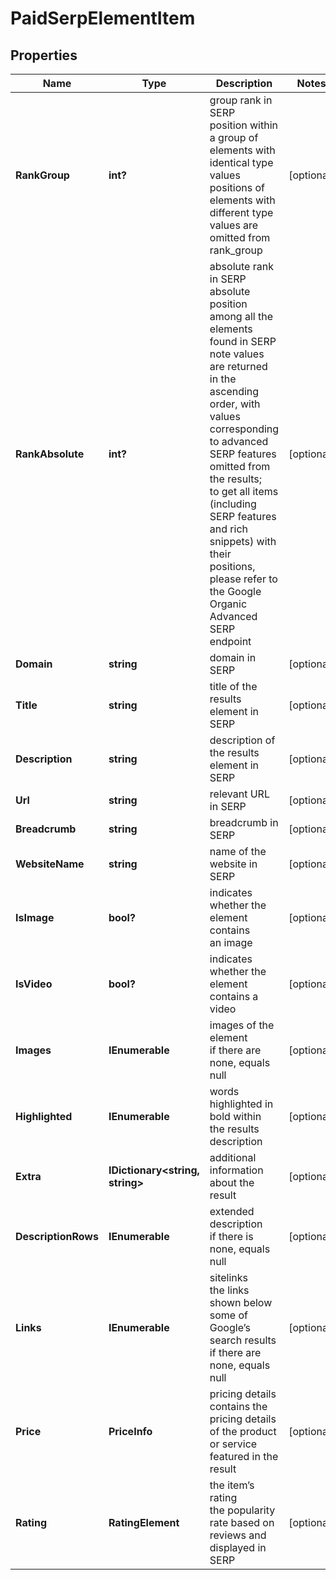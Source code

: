 # PaidSerpElementItem


## Properties

| Name | Type | Description | Notes |
|------------ | ------------- | ------------- | -------------|
**RankGroup** | **int?** | group rank in SERP<br>position within a group of elements with identical type values<br>positions of elements with different type values are omitted from rank_group |[optional]|
**RankAbsolute** | **int?** | absolute rank in SERP<br>absolute position among all the elements found in SERP<br>note values are returned in the ascending order, with values corresponding to advanced SERP features omitted from the results;<br>to get all items (including SERP features and rich snippets) with their positions, please refer to the Google Organiс Advanced SERP endpoint |[optional]|
**Domain** | **string** | domain in SERP |[optional]|
**Title** | **string** | title of the results element in SERP |[optional]|
**Description** | **string** | description of the results element in SERP |[optional]|
**Url** | **string** | relevant URL in SERP |[optional]|
**Breadcrumb** | **string** | breadcrumb in SERP |[optional]|
**WebsiteName** | **string** | name of the website in SERP |[optional]|
**IsImage** | **bool?** | indicates whether the element contains an image |[optional]|
**IsVideo** | **bool?** | indicates whether the element contains a video |[optional]|
**Images** | **IEnumerable<AiModeImagesElementInfo>** | images of the element<br>if there are none, equals null |[optional]|
**Highlighted** | **IEnumerable<string>** | words highlighted in bold within the results description |[optional]|
**Extra** | **IDictionary<string, string>** | additional information about the result |[optional]|
**DescriptionRows** | **IEnumerable<string>** | extended description<br>if there is none, equals null |[optional]|
**Links** | **IEnumerable<AdLinkElement>** | sitelinks<br>the links shown below some of Google’s search results<br>if there are none, equals null |[optional]|
**Price** | **PriceInfo** | pricing details<br>contains the pricing details of the product or service featured in the result |[optional]|
**Rating** | **RatingElement** | the item’s rating <br>the popularity rate based on reviews and displayed in SERP |[optional]|